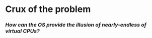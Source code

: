 # Crux of the problem

### _How can the OS provide the illusion of nearly-endless of virtual CPUs?_
